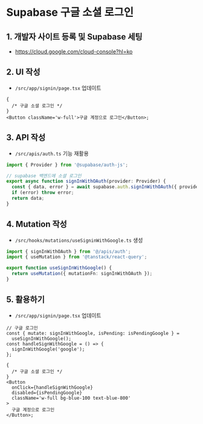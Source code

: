# Supabase 구글 소셜 로그인

## 1. 개발자 사이트 등록 및 Supabase 세팅

- https://cloud.google.com/cloud-console?hl=ko

## 2. UI 작성

- `/src/app/signin/page.tsx` 업데이트

```tsx
{
  /* 구글 소셜 로그인 */
}
<Button className='w-full'>구글 계정으로 로그인</Button>;
```

## 3. API 작성

- `/src/apis/auth.ts` 기능 재활용

```ts
import { Provider } from '@supabase/auth-js';
```

```ts
// supabase 백엔드에 소셜 로그인
export async function signInWithOAuth(provider: Provider) {
  const { data, error } = await supabase.auth.signInWithOAuth({ provider });
  if (error) throw error;
  return data;
}
```

## 4. Mutation 작성

- `/src/hooks/mutations/useSigninWithGoogle.ts` 생성

```ts
import { signInWithOAuth } from '@/apis/auth';
import { useMutation } from '@tanstack/react-query';

export function useSignInWithGoogle() {
  return useMutation({ mutationFn: signInWithOAuth });
}
```

## 5. 활용하기

- `/src/app/signin/page.tsx` 업데이트

```tsx
// 구글 로그인
const { mutate: signInWithGoogle, isPending: isPendingGoogle } =
  useSignInWithGoogle();
const handleSignWithGoogle = () => {
  signInWithGoogle('google');
};
```

```tsx
{
  /* 구글 소셜 로그인 */
}
<Button
  onClick={handleSignWithGoogle}
  disabled={isPendingGoogle}
  className='w-full bg-blue-100 text-blue-800'
>
  구글 계정으로 로그인
</Button>;
```
